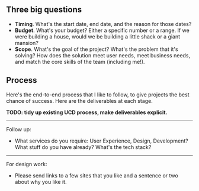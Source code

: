 ## Three big questions

* **Timing**. What's the start date, end date, and the reason for those dates?
* **Budget**.  What's your budget? Either a specific number or a range. If we were building a house, would we be building a little shack or a giant mansion?
* **Scope**. What's the goal of the project? What's the problem that it's solving? How does the solution meet user needs, meet business needs, and match the core skills of the team (including me!).

## Process

Here's the end-to-end process that I like to follow, to give projects the best chance of success.
Here are the deliverables at each stage.

**TODO: tidy up existing UCD process, make deliverables explicit.**

---

Follow up:

* What services do you require: User Experience, Design, Development? What stuff do you have already? What's the tech stack?

---

For design work:

* Please send links to a few sites that you like and a sentence or two about why you like it.
